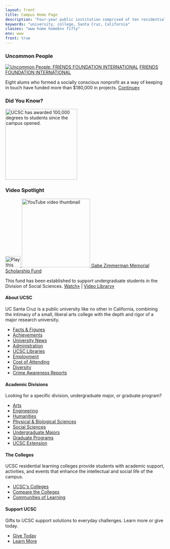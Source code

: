 ```yaml
---
layout: front
title: Campus Home Page
description: "Four-year public institution comprised of ten residential college communities nestled in the redwood forests and meadows overlooking central California's Monterey Bay."
keywords: "university, college, Santa Cruz, California"
classes: "www home homeEnv fifty"
env: www
front: true
---
```




<div class="row three separate dark">
<div class="wrap">
<div id="profile" class="block profile-block">
  <h3 class="block-header">Uncommon <span>People</span></h3>
  <div class="inner">
    <a href="http://news.ucsc.edu/2014/02/friends-foundation-international.html" title="Read more about FRIENDS FOUNDATION INTERNATIONAL">
      <img alt="Uncommon People: FRIENDS FOUNDATION INTERNATIONAL" src="http://news.ucsc.edu/2014/02/images/skye-michael-dean-216.jpg"></a>
      <a class="upTitle" href="http://news.ucsc.edu/2014/02/friends-foundation-international.html" title="Read more about FRIENDS FOUNDATION INTERNATIONAL">FRIENDS FOUNDATION INTERNATIONAL</a>
      <p>Eight alums who formed a socially conscious nonprofit as a way of keeping in touch have funded more than $180,000 in projects.  <a class="continu" href="http://news.ucsc.edu/2014/02/friends-foundation-international.html" title="Read more about FRIENDS FOUNDATION INTERNATIONAL"> Continue&#187;</a>
      </p>
    </div>
  </div>
</div>

<div class="wrap">
  <div id="know" class="block factoid-block">
    <h3 class="block-header">Did You <span>Know?</span></h3>
    <div class="inner">
      <img alt="UCSC has awarded 100,000 degrees to students since the campus opened." height="223" src="http://www.ucsc.edu/images/thought-provoking/100000-degrees.gif" width="227">
    </div>
  </div>
</div>

<div class="wrap last">
  <div id="video" class="block video-block">
    <h3 class="block-header">Video <span>Spotlight</span></h3>
    <div class="inner">
      <a class="fb thumb_link" href="https://www.youtube.com/watch?v=8HseIlmFKIE" title="Watch this video about Gabe Zimmerman Memorial Scholarship Fund">
        <img alt="Play this video" class="play-button" height="35" src="http://static.ucsc.edu/images/play_btn.png" width="48">
        <img alt="YouTube video thumbnail" src="http://news.ucsc.edu/video/images/gabe-zimmer-funding.jpg" width="216">
      </a>
      <a class="fb upTitle" href="https://www.youtube.com/watch?v=8HseIlmFKIE" title="Watch this video about Gabe Zimmerman Memorial Scholarship Fund">Gabe Zimmerman Memorial Scholarship Fund</a>
      <p>This fund has been established to support undergraduate students in the Division of Social Sciences.&#160;<a class="fb continu" href="https://www.youtube.com/watch?v=8HseIlmFKIE" title="Watch this video about Gabe Zimmerman Memorial Scholarship Fund">Watch&#187;</a> | <a class="fb continu" href="http://news.ucsc.edu/video/index.html" title="Video Library">Video Library&#187;</a></p>
    </div>
  </div>
</div>

</div>

<div class="row four clear">
<div class="wrap">
<h4>About <span>UCSC</span></h4>
<p>UC Santa Cruz is a public university like no other in California, combining the intimacy of a small, liberal arts college with the depth and rigor of a major research university.</p>
<ul>
  <li><a href="about/facts-figures.html">Facts &amp; Figures</a></li>
  <li><a href="about/achievements/index.html">Achievements</a></li>
  <li><a href="http://news.ucsc.edu/">University News</a></li>
  <li><a href="about/administration.html">Administration</a></li>
  <li><a href="http://library.ucsc.edu/">UCSC Libraries</a></li>
  <li><a href="http://www1.ucsc.edu/about/employment.asp">Employment</a></li>
  <li><a href="fees-cost/index.html">Cost of Attending</a></li>
  <li><a href="http://diversity.ucsc.edu">Diversity</a></li>
  <li><a href="about/crime-stats/index.html">Crime Awareness Reports</a></li>
</ul>
</div>

<div class="wrap">
<h4>Academic <span>Divisions</span></h4>
<p>Looking for a specific division, undergraduate major, or graduate program?</p>
<ul>
  <li><a href="http://arts.ucsc.edu">Arts</a></li>
  <li><a href="http://soe.ucsc.edu/">Engineering</a></li>
  <li><a href="http://humanities.ucsc.edu/">Humanities</a></li>
  <li><a href="http://pbsci.ucsc.edu/">Physical &amp; Biological Sciences</a></li>
  <li><a href="http://socialsciences.ucsc.edu/">Social Sciences</a></li>
  <li><a href="https://admissions.sa.ucsc.edu/discover/majors/index.cfm">Undergraduate Majors</a></li>
  <li><a href="http://graddiv.ucsc.edu/">Graduate Programs</a></li>
  <li><a href="http://www.ucsc-extension.edu/">UCSC Extension</a></li>
</ul>
</div>

<div class="wrap">
<h4>The <span>Colleges</span></h4>
<p>UCSC residential learning colleges provide students with academic support, activities, and events that enhance the intellectual and social life of the campus.</p>
<ul>
<li><a href="campus/colleges.html">UCSC's Colleges</a></li>
<li><a href="http://registrar.ucsc.edu/catalog/campus-life/index.html">Compare the Colleges</a></li>
<li><a href="http://admissions.ucsc.edu/publications/Communities-of-Learning-2013-14-web.pdf">Communities of Learning</a></li>
</ul>
</div>

<div class="wrap last">
<h4>Support <span>UCSC</span></h4>
<p>Gifts to UCSC support solutions to everyday challenges. Learn more or give today.</p>
<ul>
<li><a href="https://secure.imodules.com/s/1069/index-2-column.aspx?sid=1069&amp;gid=1&amp;pgid=761&amp;cid=1722">Give Today</a></li>
<li><a href="http://giving.ucsc.edu/index.html">Learn More</a></li>
</ul>
</div>

</div>
